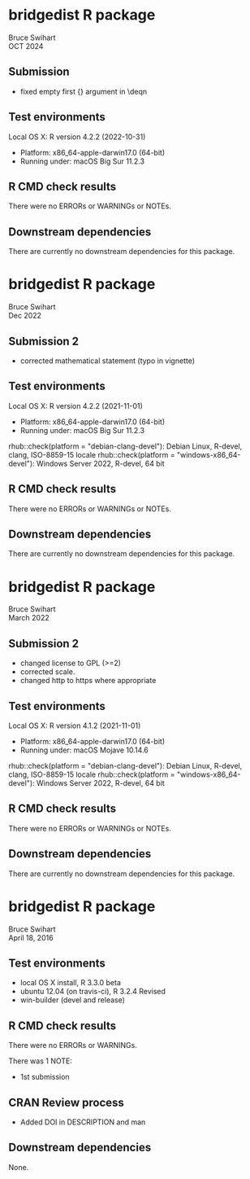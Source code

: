 # bridgedist R package
Bruce Swihart  
OCT 2024  

## Submission
 * fixed empty first {} argument in \deqn

## Test environments
Local OS X: R version 4.2.2 (2022-10-31)
  * Platform: x86_64-apple-darwin17.0 (64-bit)
  * Running under: macOS Big Sur 11.2.3
  


## R CMD check results
There were no ERRORs or WARNINGs or NOTEs.


## Downstream dependencies
There are currently no downstream dependencies for this package.


# bridgedist R package
Bruce Swihart  
Dec 2022  


## Submission 2
- corrected mathematical statement (typo in vignette)


## Test environments
Local OS X: R version 4.2.2 (2021-11-01)
  * Platform: x86_64-apple-darwin17.0 (64-bit)
  * Running under: macOS Big Sur 11.2.3
  
rhub::check(platform = "debian-clang-devel"): Debian Linux, R-devel, clang, ISO-8859-15 locale
rhub::check(platform = "windows-x86_64-devel"): Windows Server 2022, R-devel, 64 bit


## R CMD check results
There were no ERRORs or WARNINGs or NOTEs.


## Downstream dependencies
There are currently no downstream dependencies for this package.

# bridgedist R package
Bruce Swihart  
March 2022  


## Submission 2
- changed license to GPL (>=2)
- corrected scale.
- changed http to https where appropriate


## Test environments
Local OS X: R version 4.1.2 (2021-11-01)
  * Platform: x86_64-apple-darwin17.0 (64-bit)
  * Running under: macOS Mojave 10.14.6
  
rhub::check(platform = "debian-clang-devel"): Debian Linux, R-devel, clang, ISO-8859-15 locale
rhub::check(platform = "windows-x86_64-devel"): Windows Server 2022, R-devel, 64 bit


## R CMD check results
There were no ERRORs or WARNINGs or NOTEs.


## Downstream dependencies
There are currently no downstream dependencies for this package.



# bridgedist R package
Bruce Swihart  
April 18, 2016  

## Test environments
* local OS X install, R 3.3.0 beta
* ubuntu 12.04 (on travis-ci), R 3.2.4 Revised
* win-builder (devel and release)

## R CMD check results
There were no ERRORs or WARNINGs. 

There was 1 NOTE:

* 1st submission

## CRAN Review process

* Added DOI in DESCRIPTION and man

## Downstream dependencies
None.
